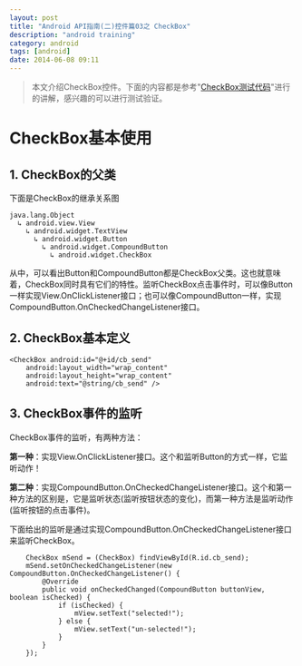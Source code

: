 ```yaml
---
layout: post
title: "Android API指南(二)控件篇03之 CheckBox"
description: "android training"
category: android
tags: [android]
date: 2014-06-08 09:11
---
```



> 本文介绍CheckBox控件。下面的内容都是参考"[CheckBox测试代码](https://github.com/wangkuiwu/android_applets/tree/master/api_guide/ui/widgets/CheckBox/CheckBoxTest)"进行的讲解，感兴趣的可以进行测试验证。


<a name="anchor1"></a>
# CheckBox基本使用

## 1. CheckBox的父类

下面是CheckBox的继承关系图

    java.lang.Object
      ↳ android.view.View
        ↳ android.widget.TextView
          ↳ android.widget.Button
            ↳ android.widget.CompoundButton
              ↳ android.widget.CheckBox

从中，可以看出Button和CompoundButton都是CheckBox父类。这也就意味着，CheckBox同时具有它们的特性。监听CheckBox点击事件时，可以像Button一样实现View.OnClickListener接口；也可以像CompoundButton一样，实现CompoundButton.OnCheckedChangeListener接口。


## 2. CheckBox基本定义

    <CheckBox android:id="@+id/cb_send"
        android:layout_width="wrap_content"
        android:layout_height="wrap_content"
        android:text="@string/cb_send" />


## 3. CheckBox事件的监听

CheckBox事件的监听，有两种方法：

**第一种**：实现View.OnClickListener接口。这个和监听Button的方式一样，它监听动作！

**第二种**：实现CompoundButton.OnCheckedChangeListener接口。这个和第一种方法的区别是，它是监听状态(监听按钮状态的变化)，而第一种方法是监听动作(监听按钮的点击事件)。


下面给出的监听是通过实现CompoundButton.OnCheckedChangeListener接口来监听CheckBox。

        CheckBox mSend = (CheckBox) findViewById(R.id.cb_send);
        mSend.setOnCheckedChangeListener(new CompoundButton.OnCheckedChangeListener() {
            @Override
            public void onCheckedChanged(CompoundButton buttonView, boolean isChecked) {
                if (isChecked) {
                    mView.setText("selected!");
                } else {
                    mView.setText("un-selected!");
                }   
            }   
        }); 

